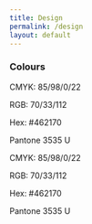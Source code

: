```yaml
---
title: Design
permalink: /design
layout: default
---
```

### Colours

<div class="bg-purple w-50 h3">
<p class="white">CMYK: 85/98/0/22</p>
<p class="white">RGB: 70/33/112</p>
<p class="white">Hex: #462170</p>
<p class="white">Pantone 3535 U</p>
</div>

<div class="bg-blue pbr-100 w-50 h3">
<p class="white">CMYK: 85/98/0/22</p>
<p class="white">RGB: 70/33/112</p>
<p class="white">Hex: #462170</p>
<p class="white">Pantone 3535 U</p>
</div>